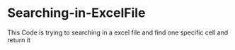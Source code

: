 # Searching-in-ExcelFile
This Code is trying to searching in a excel file and find one specific cell and return it
